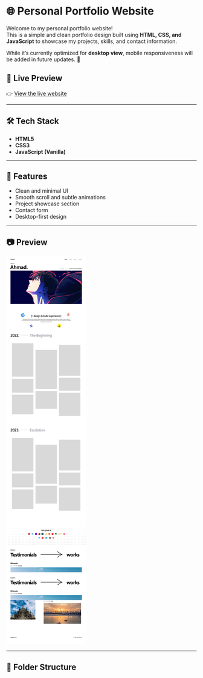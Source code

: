 # 🌐 Personal Portfolio Website

Welcome to my personal portfolio website!  
This is a simple and clean portfolio design built using **HTML, CSS, and JavaScript** to showcase my projects, skills, and contact information.

While it’s currently optimized for **desktop view**, mobile responsiveness will be added in future updates. 📌

## 🚀 Live Preview

👉 [View the live website]([https://your-portfolio-link.com](https://ahmadnazish950.github.io/Portfolio/))

---

## 🛠 Tech Stack

- **HTML5**
- **CSS3**
- **JavaScript (Vanilla)**

---

## 🎨 Features

- Clean and minimal UI  
- Smooth scroll and subtle animations  
- Project showcase section  
- Contact form  
- Desktop-first design

---

## 📷 Preview

![Portfolio Screenshot](./portfolio.png)

---

## 📁 Folder Structure
